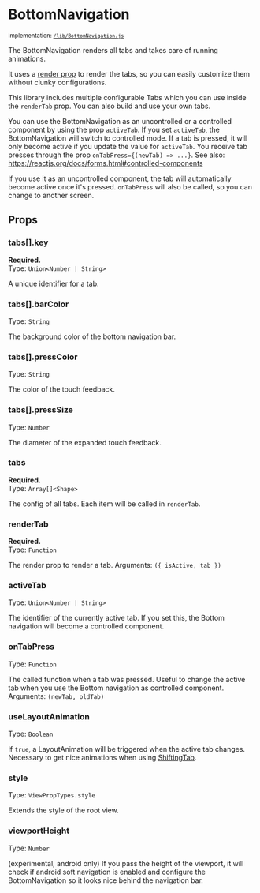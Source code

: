 <!--
  Warning: this is an automatically generated documentation.
  To change the contents of this file, edit the doc comments
  in /lib/BottomNavigation.js
-->

# BottomNavigation

<small>Implementation: [`/lib/BottomNavigation.js`](/lib/BottomNavigation.js)</small>

The BottomNavigation renders all tabs and takes care of running animations.

It uses a [render prop](https://reactjs.org/docs/render-props.html) to
render the tabs, so you can easily customize them without clunky
configurations.

This library includes multiple configurable Tabs which you can use inside
the `renderTab` prop. You can also build and use your own tabs.

You can use the BottomNavigation as an uncontrolled or a controlled
component by using the prop `activeTab`. If you set `activeTab`, the
BottomNavigation will switch to controlled mode. If a tab is pressed, it
will only become active if you update the value for `activeTab`.
You receive tab presses through the prop `onTabPress={(newTab) => ...}`.
See also: https://reactjs.org/docs/forms.html#controlled-components

If you use it as an uncontrolled component, the tab will automatically
become active once it's pressed. `onTabPress` will also be called, so you
can change to another screen.

## Props


### tabs[].key
**Required.**  
Type: `Union<Number | String>`

A unique identifier for a tab.



### tabs[].barColor

Type: `String`

The background color of the bottom navigation bar.



### tabs[].pressColor

Type: `String`

The color of the touch feedback.



### tabs[].pressSize

Type: `Number`

The diameter of the expanded touch feedback.



### tabs
**Required.**  
Type: `Array[]<Shape>`

The config of all tabs. Each item will be called in `renderTab`.



### renderTab
**Required.**  
Type: `Function`

The render prop to render a tab. Arguments: `({ isActive, tab })`



### activeTab

Type: `Union<Number | String>`

The identifier of the currently active tab. If you set this, the
Bottom navigation will become a controlled component.



### onTabPress

Type: `Function`

The called function when a tab was pressed. Useful to change the active
tab when you use the Bottom navigation as controlled component.
Arguments: `(newTab, oldTab)`



### useLayoutAnimation

Type: `Boolean`

If `true`, a LayoutAnimation will be triggered when the active tab
changes. Necessary to get nice animations when using
[ShiftingTab](ShiftingTab.md).



### style

Type: `ViewPropTypes.style`

Extends the style of the root view.



### viewportHeight

Type: `Number`

(experimental, android only) If you pass the height of the viewport, it
will check if android soft navigation is enabled and configure the
BottomNavigation so it looks nice behind the navigation bar.



